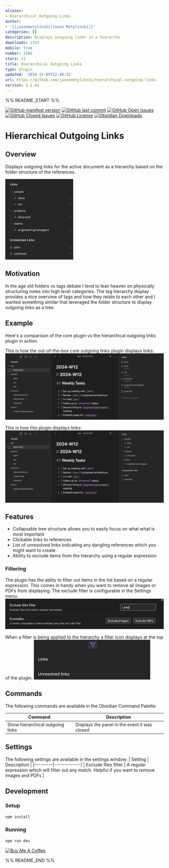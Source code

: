 ```yaml
---
aliases:
- Hierarchical Outgoing Links
author:
- '[[jasonmotylinski|Jason Motylinski]]'
categories: []
description: Displays outgoing links in a hierarchy
downloads: 1333
mobile: true
number: 1586
stars: 11
title: Hierarchical Outgoing Links
type: plugin
updated: '2024-11-05T22:48:32'
url: https://github.com/jasonmotylinski/hierarchical-outgoing-links
version: 1.1.0a
---
```


%% README_START %%

[![GitHub manifest version](https://img.shields.io/github/manifest-json/v/jasonmotylinski/hierarchical-outgoing-links)](../../releases)
[![GitHub last commit](https://img.shields.io/github/last-commit/jasonmotylinski/hierarchical-outgoing-links)](../../commits/main/)
[![GitHub Open Issues](https://img.shields.io/github/issues/jasonmotylinski/hierarchical-outgoing-links)](../../issues)
[![GitHub Closed Issues](https://img.shields.io/github/issues-closed/jasonmotylinski/hierarchical-outgoing-links)](../../issues?q=is%3Aissue+is%3Aclosed)
[![GitHub License](https://img.shields.io/github/license/jasonmotylinski/hierarchical-outgoing-links)](/LICENSE)
[![Obsidian Downloads](https://img.shields.io/badge/dynamic/json?url=https%3A%2F%2Fraw.githubusercontent.com%2Fobsidianmd%2Fobsidian-releases%2Fmaster%2Fcommunity-plugin-stats.json&query=%24%5B%22hierarchical-outgoing-links%22%5D.downloads&logo=obsidian&logoColor=a88bfa&label=downloads&color=a88bfa)](https://obsidian.md/plugins?id=hierarchical-outgoing-links)

# Hierarchical Outgoing Links

## Overview
Displays outgoing links for the active document as a hierarchy based on the folder structure of the references.

 ![image](https://raw.githubusercontent.com/jasonmotylinski/hierarchical-outgoing-links/HEAD/docs/plugin_example.png)

## Motivation
In the age old folders vs tags debate I tend to lean heavier on physically structuring notes into high level categories. The tag hierarchy display provides a nice overview of tags and how they relate to each other and I wanted something similar that leveraged the folder structure to display outgoing links as a tree.

## Example
Here's a comparison of the core plugin vs the hierarchical outgoing links plugin in action.

This is how the out-of-the-box core outgoing links plugin displays links:
![image](https://raw.githubusercontent.com/jasonmotylinski/hierarchical-outgoing-links/HEAD/docs/core.png)

This is how this plugin displays links:
 ![image](https://raw.githubusercontent.com/jasonmotylinski/hierarchical-outgoing-links/HEAD/docs/plugin.png)

## Features
- Collapsable tree structure allows you to easily focus on what what is most important
- Clickable links to references
- List of unresolved links indicating any dangling references which you might want to create.
- Ability to exclude items from the hierarchy using a regular expression

### Filtering
The plugin has the ablity to filter out items in the list based on a regular expression. This comes in handy when you want to remove all images or PDFs from displaying. The exclude filter is configurable in the Settings menu.
 ![image](https://raw.githubusercontent.com/jasonmotylinski/hierarchical-outgoing-links/HEAD/docs/settings.png)

 When a filter is being applied to the hierarchy a filter icon displays at the top of the plugin.
 ![image](https://raw.githubusercontent.com/jasonmotylinski/hierarchical-outgoing-links/HEAD/docs/hierarchy_filtered.png)

## Commands
The following commands are available in the Obsidian Command Palette:

| Command | Description |
|---------|-------------|
| Show hierarchical outgoing links | Displays the panel in the event it was closed |

## Settings
The following settings are available in the settings window:
| Setting | Description |
|---------|-------------|
| Exclude files filter | A regular expression which will filter out any match. Helpful if you want to remove images and PDFs |

## Development

### Setup
```bash
npm install
```

### Running
```bash
npm run dev
```
<a href="https://www.buymeacoffee.com/jasonmotylinski" target="_blank"><img src="https://cdn.buymeacoffee.com/buttons/default-yellow.png" alt="Buy Me A Coffee"></a>

%% README_END %%